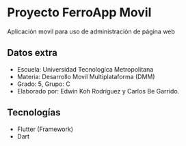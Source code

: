 # Proyecto FerroApp Movil
Aplicación movil para uso de administración de página web
## Datos extra
- Escuela: Universidad Tecnologíca Metropolitana
- Materia: Desarrollo Movil Multiplataforma (DMM)
- Grado: 5, Grupo: C
- Elaborado por: Edwin Koh Rodríguez y Carlos Be Garrido.
## Tecnologías
- Flutter (Framework)
- Dart
